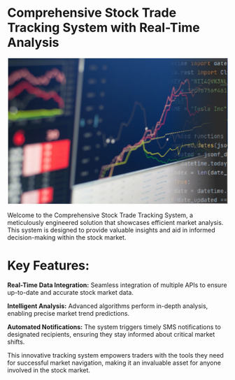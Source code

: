 # Comprehensive Stock Trade Tracking System with Real-Time Analysis
![Repo Thumbnail](https://github.com/Manuel-7tin/Stock_trade_tracking_system/blob/main/stock_trade_code_cover.jpg)


Welcome to the Comprehensive Stock Trade Tracking System, a meticulously
engineered solution that showcases efficient market analysis. This system is
designed to provide valuable insights and aid in informed decision-making
within the stock market.

# Key Features:
**Real-Time Data Integration:** Seamless integration of multiple APIs to ensure up-to-date and accurate stock market data.

**Intelligent Analysis:** Advanced algorithms perform in-depth analysis, enabling precise market trend predictions.

**Automated Notifications:** The system triggers timely SMS notifications to designated recipients, ensuring they stay informed about critical market shifts.

This innovative tracking system empowers traders with the tools they need for successful market navigation, making it an invaluable asset for anyone involved in the stock market.
